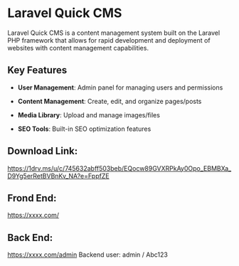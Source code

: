 # Laravel Quick CMS

Laravel Quick CMS is a content management system built on the Laravel PHP framework that allows for rapid development and deployment of websites with content management capabilities.

## Key Features

-   **User Management**: Admin panel for managing users and permissions
    
-   **Content Management**: Create, edit, and organize pages/posts
    
-   **Media Library**: Upload and manage images/files

-   **SEO Tools**: Built-in SEO optimization features

## Download Link: 

https://1drv.ms/u/c/745632abff503beb/EQocw89GVXRPkAy0Opo_EBMBXa_D9Yg5erRetBVBnKv_NA?e=FppfZE


## Frond End:
https://xxxx.com/


## Back End:
https://xxxx.com/admin
Backend user: admin / Abc123
